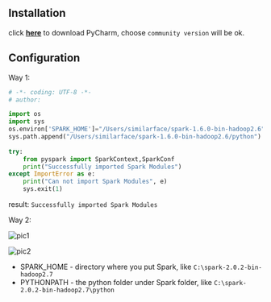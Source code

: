 ## Installation
click [__here__](https://www.jetbrains.com/pycharm/download/) to download PyCharm, choose ` community version ` will be ok.

## Configuration

Way 1:

```python
# -*- coding: UTF-8 -*-
# author: 

import os
import sys
os.environ['SPARK_HOME']="/Users/similarface/spark-1.6.0-bin-hadoop2.6"
sys.path.append("/Users/similarface/spark-1.6.0-bin-hadoop2.6/python")
 
try:
    from pyspark import SparkContext,SparkConf
    print("Successfully imported Spark Modules")
except ImportError as e:
    print("Can not import Spark Modules", e)
    sys.exit(1)
```

result: ` Successfully imported Spark Modules `

Way 2:

![pic1](http://images2015.cnblogs.com/blog/879525/201604/879525-20160425170612595-1267059396.png)

![pic2](http://images2015.cnblogs.com/blog/879525/201604/879525-20160425170628642-489172318.png)

 - SPARK_HOME - directory where you put Spark, like ` C:\spark-2.0.2-bin-hadoop2.7 `
 - PYTHONPATH - the python folder under Spark folder, like ` C:\spark-2.0.2-bin-hadoop2.7\python `
